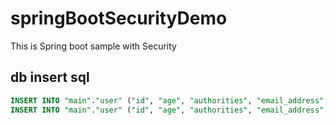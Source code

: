# springBootSecurityDemo
This is Spring boot sample with Security

## db insert sql
```sql
INSERT INTO "main"."user" ("id", "age", "authorities", "email_address", "locked", "name", "password", "role") VALUES ('2', 'test', 'ADMIN', 'admintest', 0, 'admintest', '$2a$10$RtQ9UHFTXDBjxn0.nRFGO.7qvrrzljzdT8GHlx.ZuVLD9L7j9Q1XC', 'ADMIN');
INSERT INTO "main"."user" ("id", "age", "authorities", "email_address", "locked", "name", "password", "role") VALUES ('1', '25', 'USER', 'test', 0, 'test', '$2a$10$RtQ9UHFTXDBjxn0.nRFGO.7qvrrzljzdT8GHlx.ZuVLD9L7j9Q1XC', 'USER');
```
